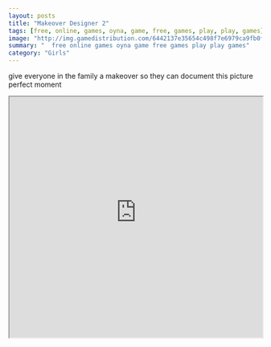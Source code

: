 ```yaml
---
layout: posts
title: "Makeover Designer 2"
tags: [free, online, games, oyna, game, free, games, play, play, games]
image: "http://img.gamedistribution.com/6442137e35654c498f7e6979ca9fb0fb.jpg"
summary: "  free online games oyna game free games play play games"
category: "Girls"
---
```


give everyone in the family a makeover so they can document this picture perfect moment

<iframe width="100%" height="480px;" src="http://flash.gamedistribution.com?game=6442137e35654c498f7e6979ca9fb0fb"></iframe>